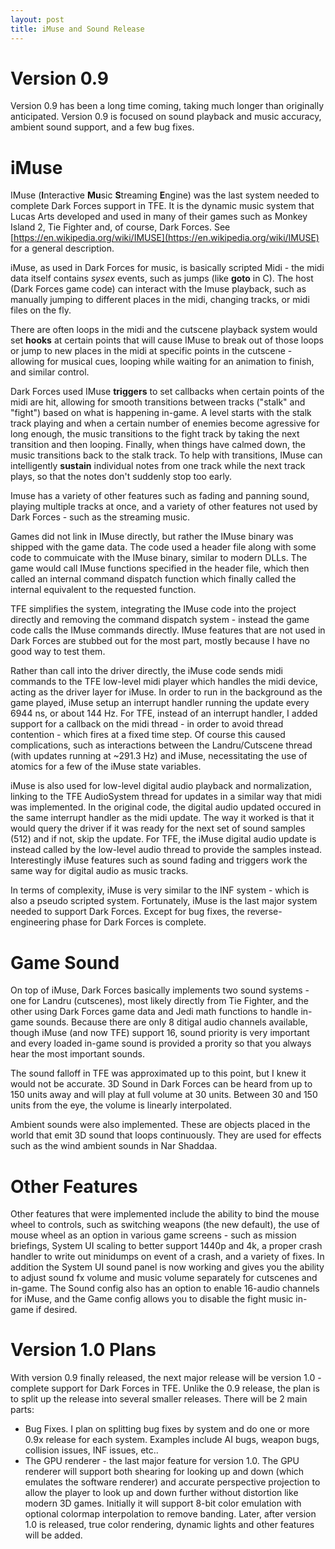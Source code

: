 ```yaml
---
layout: post
title: iMuse and Sound Release
---
```


# Version 0.9
Version 0.9 has been a long time coming, taking much longer than originally anticipated. Version 0.9 is focused on sound playback and music accuracy, ambient sound support, and a few bug fixes.

# iMuse
IMuse (**I**nteractive **Mu**sic **S**treaming **E**ngine) was the last system needed to complete Dark Forces support in TFE. It is the dynamic music system that Lucas Arts developed and used in many of their games such as Monkey Island 2, Tie Fighter and, of course, Dark Forces. See [https://en.wikipedia.org/wiki/IMUSE](https://en.wikipedia.org/wiki/IMUSE) for a general description.

iMuse, as used in Dark Forces for music, is basically scripted Midi - the midi data itself contains *sysex* events, such as jumps (like **goto** in C). The host (Dark Forces game code) can interact with the Imuse playback, such as manually jumping to different places in the midi, changing tracks, or midi files on the fly.

There are often loops in the midi and the cutscene playback system would set **hooks** at certain points that will cause IMuse to break out of those loops or jump to new places in the midi at specific points in the cutscene - allowing for musical cues, looping while waiting for an animation to finish, and similar control.

Dark Forces used IMuse **triggers** to set callbacks when certain points of the midi are hit, allowing for smooth transitions between tracks ("stalk" and "fight") based on what is happening in-game. A level starts with the stalk track playing and when a certain number of enemies become agressive for long enough, the music transitions to the fight track by taking the next transition and then looping. Finally, when things have calmed down, the music transitions back to the stalk track. To help with transitions, IMuse can intelligently **sustain** individual notes from one track while the next track plays, so that the notes don't suddenly stop too early.

Imuse has a variety of other features such as fading and panning sound, playing multiple tracks at once, and a variety of other features not used by Dark Forces - such as the streaming music.

Games did not link in IMuse directly, but rather the IMuse binary was shipped with the game data. The code used a header file along with some code to commuicate with the IMuse binary, similar to modern DLLs. The game would call IMuse functions specified in the header file, which then called an internal command dispatch function which finally called the internal equivalent to the requested function.

TFE simplifies the system, integrating the IMuse code into the project directly and removing the command dispatch system - instead the game code calls the IMuse commands directly. IMuse features that are not used in Dark Forces are stubbed out for the most part, mostly because I have no good way to test them.

Rather than call into the driver directly, the iMuse code sends midi commands to the TFE low-level midi player which handles the midi device, acting as the driver layer for iMuse. In order to run in the background as the game played, iMuse setup an interrupt handler running the update every 6944 ns, or about 144 Hz. For TFE, instead of an interrupt handler, I added support for a callback on the midi thread - in order to avoid thread contention - which fires at a fixed time step. Of course this caused complications, such as interactions between the Landru/Cutscene thread (with updates running at ~291.3 Hz) and iMuse, necessitating the use of atomics for a few of the iMuse state variables.

iMuse is also used for low-level digital audio playback and normalization, linking to the TFE AudioSystem thread for updates in a similar way that midi was implemented. In the original code, the digital audio updated occured in the same interrupt handler as the midi update. The way it worked is that it would query the driver if it was ready for the next set of sound samples (512) and if not, skip the update. For TFE, the iMuse digital audio update is instead called by the low-level audio thread to provide the samples instead. Interestingly iMuse features such as sound fading and triggers work the same way for digital audio as music tracks.

In terms of complexity, iMuse is very similar to the INF system - which is also a pseudo scripted system. Fortunately, iMuse is the last major system needed to support Dark Forces. Except for bug fixes, the reverse-engineering phase for Dark Forces is complete.

# Game Sound
On top of iMuse, Dark Forces basically implements two sound systems - one for Landru (cutscenes), most likely directly from Tie Fighter, and the other using Dark Forces game data and Jedi math functions to handle in-game sounds. Because there are only 8 ditigal audio channels available, though iMuse (and now TFE) support 16, sound priority is very important and every loaded in-game sound is provided a prority so that you always hear the most important sounds.

The sound falloff in TFE was approximated up to this point, but I knew it would not be accurate. 3D Sound in Dark Forces can be heard from up to 150 units away and will play at full volume at 30 units. Between 30 and 150 units from the eye, the volume is linearly interpolated.

Ambient sounds were also implemented. These are objects placed in the world that emit 3D sound that loops continuously. They are used for effects such as the wind ambient sounds in Nar Shaddaa.

# Other Features
Other features that were implemented include the ability to bind the mouse wheel to controls, such as switching weapons (the new default), the use of mouse wheel as an option in various game screens - such as mission briefings, System UI scaling to better support 1440p and 4k, a proper crash handler to write out minidumps on event of a crash, and a variety of fixes. In addition the System UI sound panel is now working and gives you the ability to adjust sound fx volume and music volume separately for cutscenes and in-game. The Sound config also has an option to enable 16-audio channels for iMuse, and the Game config allows you to disable the fight music in-game if desired.

# Version 1.0 Plans
With version 0.9 finally released, the next major release will be version 1.0 - complete support for Dark Forces in TFE. Unlike the 0.9 release, the plan is to split up the release into several smaller releases. There will be 2 main parts:
* Bug Fixes. I plan on splitting bug fixes by system and do one or more 0.9x release for each system. Examples include AI bugs, weapon bugs, collision issues, INF issues, etc..
* The GPU renderer - the last major feature for version 1.0. The GPU renderer will support both shearing for looking up and down (which emulates the software renderer) and accurate perspective projection to allow the player to look up and down further without distortion like modern 3D games. Initially it will support 8-bit color emulation with optional colormap interpolation to remove banding. Later, after version 1.0 is released, true color rendering, dynamic lights and other features will be added.
